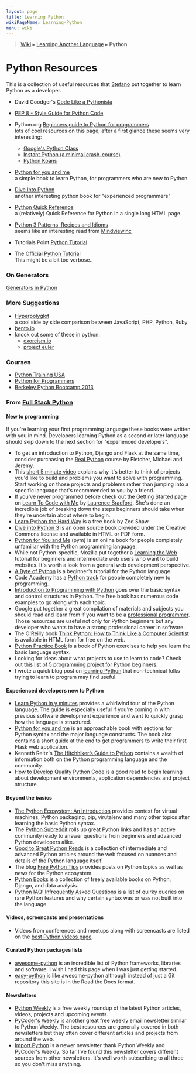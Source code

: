 ```yaml
---
layout: page
title: Learning Python
wikiPageName: Learning-Python
menu: wiki
---
```


> [Wiki](Home) ▸ [Learning Another Language](Learning-Another-Language) ▸ **Python**

# Python Resources 

This is a collection of useful resources that [Stefano](https://github.com/stefanosc) put together to learn Python as a developer.

*   David Goodger's [Code Like a Pythonista](http://python.net/~goodger/projects/pycon/2007/idiomatic/presentation.html)
*   [PEP 8 - Style Guide for Python Code](https://www.python.org/dev/peps/pep-0008/)
*   Python.org [Beginners guide to Python for programmers](https://wiki.python.org/moin/BeginnersGuide/Programmers)  
     lots of cool resources on this page; after a first glance these seems very interesting:  

    *   [Google's Python Class](https://developers.google.com/edu/python/?csw=1)
    *   [Instant Python (a minimal crash-course)](http://hetland.org/writing/instant-python.html)
    *   [Python Koans](https://github.com/gregmalcolm/python_koans)
*   [Python for you and me](http://pymbook.readthedocs.org/en/latest/)  
     a simple book to learn Python, for programmers who are new to Python
*   [Dive Into Python](http://www.diveintopython.net/)  
     another interesting python book for "experienced programmers"
*   [Python Quick Reference](http://rgruet.free.fr/)  
     a (relatively) Quick Reference for Python in a single long HTML page
*   [Python 3 Patterns, Recipes and Idioms](https://python-3-patterns-idioms-test.readthedocs.org/en/latest/)  
     seems like an interesting read from [Mindviewinc](http://www.mindviewinc.com)
*   Tutorials Point [Python Tutorial](http://www.tutorialspoint.com/python/index.htm)
*   The Official [Python Tutorial](https://docs.python.org/3.4/tutorial/index.html)  
     This might be a bit too verbose..

### On Generators  
 [Generators in Python](http://www.dabeaz.com/generators/)

### More Suggestions

*   [Hyperpolyglot](http://hyperpolyglot.org/scripting)  
     a cool side by side comparison between JavaScript, PHP, Python, Ruby
*   [bento.io](http://bento.io)
*   knock out some of these in python:
    *   [exorcism.io](http://www.exercism.io/)
    *   [project euler](https://projecteuler.net/)

### Courses

*   [Python Training USA](https://wiki.python.org/moin/PythonTraining#USA)
*   [Python for Programmers](https://course.ucsc-extension.edu/modules/shop/index.html?action=section&OfferingID=1531625&SectionID=5276081)
*   [Berkeley Python Bootcamp 2013](http://www.pythonbootcamp.info/links)

### From [Full Stack Python](http://www.fullstackpython.com/best-python-resources.html)

#### New to programming

If you're learning your first programming language these books were written with you in mind. Developers learning Python as a second or later language should skip down to the next section for "experienced developers".

* To get an introduction to Python, Django and Flask at the same time, consider purchasing the [Real Python](https://realpython.com/?utm_source=fsp&utm_medium=promo&utm_campaign=bestresources) course by Fletcher, Michael and Jeremy.
* This [short 5 minute video](https://www.youtube.com/watch?v=mvK0UzFNw1Q) explains why it's better to think of projects you'd like to build and problems you want to solve with programming. Start working on those projects and problems rather than jumping into a specific language that's recommended to you by a friend.
* If you've never programmed before check out the [Getting Started](http://learntocodewith.me/getting-started/) page on [Learn To Code with Me](http://learntocodewith.me/) by [Laurence Bradford](https://twitter.com/lebdev). She's done an incredible job of breaking down the steps beginners should take when they're uncertain about where to begin.
* [Learn Python the Hard Way](http://learnpythonthehardway.org/book/) is a free book by Zed Shaw.
* [Dive into Python 3](http://www.diveinto.org/python3/) is an open source book provided under the Creative Commons license and available in HTML or PDF form.
* [Python for You and Me](http://pymbook.readthedocs.org/en/latest/) (pym) is an online book for people completely unfamiliar with the Python programming language.
* While not Python-specific, Mozilla put together a [Learning the Web](https://developer.mozilla.org/en-US/Learn) tutorial for beginners and intermediate web users who want to build websites. It's worth a look from a general web development perspective.
* [A Byte of Python](http://www.swaroopch.com/notes/python/) is a beginner's tutorial for the Python language.
* Code Academy has a [Python track](http://www.codecademy.com/tracks/python) for people completely new to programming.
* [Introduction to Programming with Python](http://opentechschool.github.io/python-beginners/en/index.html) goes over the basic syntax and control structures in Python. The free book has numerous code examples to go along with each topic.
* Google put together a great compilation of materials and subjects you should read and learn from if you want to be a [professional programmer](https://www.google.com/about/careers/students/guide-to-technical-development.html). Those resources are useful not only for Python beginners but any developer who wants to have a strong professional career in software.
* The O'Reilly book [Think Python: How to Think Like a Computer Scientist](http://greenteapress.com/thinkpython/html/index.html) is available in HTML form for free on the web.
* [Python Practice Book](http://anandology.com/python-practice-book/index.html) is a book of Python exercises to help you learn the basic language syntax.
* Looking for ideas about what projects to use to learn to code? Check out [this list of 5 programming project for Python beginners](https://medium.com/learning-journalism-tech/five-mini-programming-projects-for-the-python-beginner-21492f6ce0f3).
* I wrote a quick blog post on [learning Python](http://www.mattmakai.com/learning-python-for-non-developers.html) that non-technical folks trying to learn to program may find useful.

#### Experienced developers new to Python

* [Learn Python in y minutes](http://learnxinyminutes.com/docs/python/) provides a whirlwind tour of the Python language. The guide is especially useful if you're coming in with previous software development experience and want to quickly grasp how the language is structured.
* [Python for you and me](http://pymbook.readthedocs.org/en/latest/) is an approachable book with sections for Python syntax and the major language constructs. The book also contains a short guide at the end to get programmers to write their first Flask web application.
* Kenneth Reitz's [The Hitchhiker’s Guide to Python](http://docs.python-guide.org/en/latest/) contains a wealth of information both on the Python programming language and the community.
* [How to Develop Quality Python Code](https://districtdatalabs.silvrback.com/how-to-develop-quality-python-code) is a good read to begin learning about development environments, application dependencies and project structure.

#### Beyond the basics
* [The Python Ecosystem: An Introduction](http://mirnazim.org/writings/python-ecosystem-introduction/) provides context for virtual machines, Python packaging, pip, virutalenv and many other topics after learning the basic Python syntax.
* The [Python Subreddit](http://www.reddit.com/r/python) rolls up great Python links and has an active community ready to answer questions from beginners and advanced Python developers alike.
* [Good to Great Python Reads](http://jessenoller.com/good-to-great-python-reads/) is a collection of intermediate and advanced Python articles around the web focused on nuances and details of the Python language itself.
* The blog [Free Python Tips](http://freepythontips.wordpress.com/) provides posts on Python topics as well as news for the Python ecosystem.
* [Python Books](http://pythonbooks.revolunet.com/) is a collection of freely available books on Python, Django, and data analysis.
* [Python IAQ: Infrequently Asked Questions](http://norvig.com/python-iaq.html) is a list of quirky queries on rare Python features and why certain syntax was or was not built into the language.

#### Videos, screencasts and presentations

* Videos from conferences and meetups along with screencasts are listed on the [best Python videos page](http://www.fullstackpython.com/best-python-videos.html).

#### Curated Python packages lists

* [awesome-python](https://github.com/vinta/awesome-python) is an incredible list of Python frameworks, libraries and software. I wish I had this page when I was just getting started.
* [easy-python](http://easy-python.readthedocs.org/en/latest/) is like awesome-python although instead of just a Git repository this site is in the Read the Docs format.

#### Newsletters

* [Python Weekly](http://www.pythonweekly.com/) is a free weekly roundup of the latest Python articles, videos, projects and upcoming events.
* [PyCoder's Weekly](http://pycoders.com/) is another great free weekly email newsletter similar to Python Weekly. The best resources are generally covered in both newsletters but they often cover different articles and projects from around the web.
* [Import Python](http://importpython.com/newsletter/) is a newer newsletter thank Python Weekly and PyCoder's Weekly. So far I've found this newsletter covers different sources from other newsletters. It's well worth subscribing to all three so you don't miss anything.
